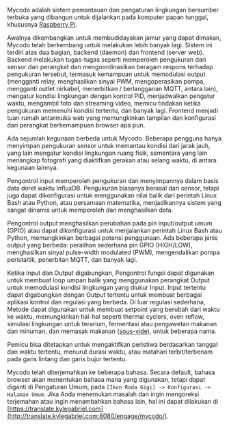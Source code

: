 Mycodo adalah sistem pemantauan dan pengaturan lingkungan bersumber terbuka yang dibangun untuk dijalankan pada komputer papan tunggal, khususnya [Raspberry Pi](https://en.wikipedia.org/wiki/Raspberry_Pi).

Awalnya dikembangkan untuk membudidayakan jamur yang dapat dimakan, Mycodo telah berkembang untuk melakukan lebih banyak lagi. Sistem ini terdiri atas dua bagian, backend (daemon) dan frontend (server web). Backend melakukan tugas-tugas seperti memperoleh pengukuran dari sensor dan perangkat dan mengoordinasikan beragam respons terhadap pengukuran tersebut, termasuk kemampuan untuk memodulasi output (mengganti relay, menghasilkan sinyal PWM, mengoperasikan pompa, mengganti outlet nirkabel, menerbitkan / berlangganan MQTT, antara lain), mengatur kondisi lingkungan dengan kontrol PID, menjadwalkan pengatur waktu, mengambil foto dan streaming video, memicu tindakan ketika pengukuran memenuhi kondisi tertentu, dan banyak lagi. Frontend menjadi tuan rumah antarmuka web yang memungkinkan tampilan dan konfigurasi dari perangkat berkemampuan browser apa pun.

Ada sejumlah kegunaan berbeda untuk Mycodo. Beberapa pengguna hanya menyimpan pengukuran sensor untuk memantau kondisi dari jarak jauh, yang lain mengatur kondisi lingkungan ruang fisik, sementara yang lain menangkap fotografi yang diaktifkan gerakan atau selang waktu, di antara kegunaan lainnya.

Pengontrol input memperoleh pengukuran dan menyimpannya dalam basis data deret waktu InfluxDB. Pengukuran biasanya berasal dari sensor, tetapi juga dapat dikonfigurasi untuk menggunakan nilai balik dari perintah Linux Bash atau Python, atau persamaan matematika, menjadikannya sistem yang sangat dinamis untuk memperoleh dan menghasilkan data.

Pengontrol output menghasilkan perubahan pada pin input/output umum (GPIO) atau dapat dikonfigurasi untuk menjalankan perintah Linux Bash atau Python, memungkinkan berbagai potensi penggunaan. Ada beberapa jenis output yang berbeda: peralihan sederhana pin GPIO (HIGH/LOW), menghasilkan sinyal pulse-width modulated (PWM), mengendalikan pompa peristaltik, penerbitan MQTT, dan banyak lagi.

Ketika Input dan Output digabungkan, Pengontrol fungsi dapat digunakan untuk membuat loop umpan balik yang menggunakan perangkat Output untuk memodulasi kondisi lingkungan yang diukur Input. Input tertentu dapat digabungkan dengan Output tertentu untuk membuat berbagai aplikasi kontrol dan regulasi yang berbeda. Di luar regulasi sederhana, Metode dapat digunakan untuk membuat setpoint yang berubah dari waktu ke waktu, memungkinkan hal-hal seperti thermal cyclers, oven reflow, simulasi lingkungan untuk terarium, fermentasi atau pengawetan makanan dan minuman, dan memasak makanan ([sous-vide](https://en.wikipedia.org/wiki/Sous-vide)), untuk beberapa nama.

Pemicu bisa ditetapkan untuk mengaktifkan peristiwa berdasarkan tanggal dan waktu tertentu, menurut durasi waktu, atau matahari terbit/terbenam pada garis lintang dan garis bujur tertentu.

Mycodo telah diterjemahkan ke beberapa bahasa. Secara default, bahasa browser akan menentukan bahasa mana yang digunakan, tetapi dapat diganti di Pengaturan Umum, pada `[Ikon Roda Gigi] -> Konfigurasi -> Halaman Umum`. Jika Anda menemukan masalah dan ingin mengoreksi terjemahan atau ingin menambahkan bahasa lain, hal ini dapat dilakukan di [https://translate.kylegabriel.com](http://translate.kylegabriel.com:8080/engage/mycodo/).
